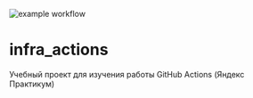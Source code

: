 ![example workflow](https://github.com/dthursdays/infra_actions/actions/workflows/main.yml/badge.svg)
# infra_actions
Учебный проект для изучения работы GitHub Actions (Яндекс Практикум)
